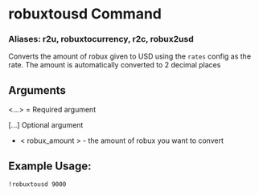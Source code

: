 # robuxtousd Command

### Aliases: r2u, robuxtocurrency, r2c, robux2usd

Converts the amount of robux given to USD using the `rates` config as the rate. The amount is automatically converted to 2 decimal places

## Arguments
<...> = Required argument

[...] Optional argument

- < robux_amount > - the amount of robux you want to convert


## Example Usage:
    !robuxtousd 9000
